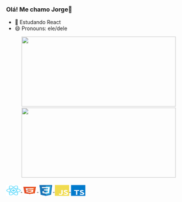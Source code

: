 ### Olá! Me chamo Jorge👋

- 🌱 Estudando React
- 😄 Pronouns: ele/dele

<div align="center">
  <a href="https://github.com/Sryorg">
  <img height="190em" width="420em" src="https://github-readme-stats.vercel.app/api?username=Sryorg&show_icons=true&theme=maroongold&include_all_commits=true&count_private=true"/>
  <img height="190em" width="420em" src="https://github-readme-stats.vercel.app/api/top-langs/?username=Sryorg&layout=compact&langs_count=7&theme=maroongold"/>
</div>
  <div style="display: inline_block"><br>
  <img align="center" alt="Jorge-React" height="30" width="40" src="https://raw.githubusercontent.com/devicons/devicon/master/icons/react/react-original.svg">
  <img align="center" alt="Jorge-HTML" height="20" width="40" src="https://raw.githubusercontent.com/devicons/devicon/master/icons/html5/html5-original.svg">
  <img align="center" alt="Jorge-CSS" height="30" width="40" src="https://raw.githubusercontent.com/devicons/devicon/master/icons/css3/css3-original.svg">
  <img align="center" alt="Jorge-Js" height="30" width="40" src="https://raw.githubusercontent.com/devicons/devicon/master/icons/javascript/javascript-plain.svg">
  <img align="center" alt="Jorge-Ts" height="30" width="40" src="https://raw.githubusercontent.com/devicons/devicon/master/icons/typescript/typescript-plain.svg">
</div>
